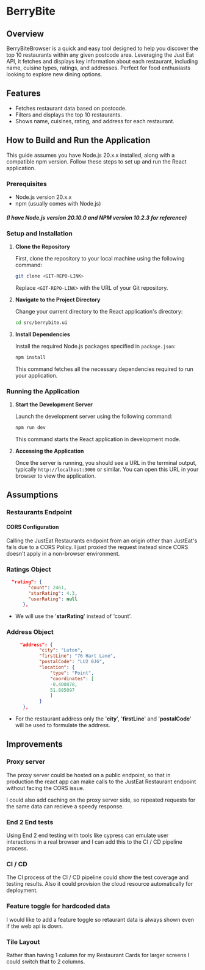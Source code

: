 # BerryBite

## Overview

BerryBiteBrowser is a quick and easy tool designed to help you discover the top 10 restaurants within any given postcode area. Leveraging the Just Eat API, it fetches and displays key information about each restaurant, including name, cuisine types, ratings, and addresses. Perfect for food enthusiasts looking to explore new dining options.

## Features

- Fetches restaurant data based on postcode.
- Filters and displays the top 10 restaurants.
- Shows name, cuisines, rating, and address for each restaurant.

## How to Build and Run the Application

This guide assumes you have Node.js 20.x.x installed, along with a compatible npm version. Follow these steps to set up and run the React application.

### Prerequisites

- Node.js version 20.x.x
- npm (usually comes with Node.js)

##### (I have Node.js version 20.10.0 and NPM version 10.2.3 for reference)

### Setup and Installation

1. **Clone the Repository**

   First, clone the repository to your local machine using the following command:

   ```bash
   git clone <GIT-REPO-LINK>
   ```

   Replace `<GIT-REPO-LINK>` with the URL of your Git repository.

2. **Navigate to the Project Directory**

   Change your current directory to the React application's directory:

   ```bash
   cd src/berrybite.ui
   ```

3. **Install Dependencies**

   Install the required Node.js packages specified in `package.json`:

   ```bash
   npm install
   ```

   This command fetches all the necessary dependencies required to run your application.

### Running the Application

1. **Start the Development Server**

   Launch the development server using the following command:

   ```bash
   npm run dev
   ```

   This command starts the React application in development mode.

2. **Accessing the Application**

   Once the server is running, you should see a URL in the terminal output, typically `http://localhost:3000` or similar. You can open this URL in your browser to view the application.

## Assumptions

### Restaurants Endpoint

#### CORS Configuration

Calling the JustEat Restaurants endpoint from an origin other than JustEat's fails due to a CORS Policy.
I just proxied the request instead since CORS doesn't apply in a non-browser environment.

### Ratings Object

```json
  "rating": {
        "count": 2461,
        "starRating": 4.3,
        "userRating": null
      },
```

- We will use the '**starRating**' instead of 'count'.

### Address Object

```json
     "address": {
            "city": "Luton",
            "firstLine": "76 Hart Lane",
            "postalCode": "LU2 0JG",
            "location": {
                "type": "Point",
                "coordinates": [
                -0.400878,
                51.885097
                ]
            }
      },
```

- For the restaurant address only the '**city**', '**firstLine**' and '**postalCode**' will be used to formulate the address.

## Improvements

### Proxy server

The proxy server could be hosted on a public endpoint, so that in production the react app can make calls to the JustEat Restaurant endpoint without facing the CORS issue.

I could also add caching on the proxy server side, so repeated requests for the same data can recieve a speedy response.

### End 2 End tests

Using End 2 end testing with tools like cypress can emulate user interactions in a real browser and I can add this to the CI / CD pipeline process.

### CI / CD

The CI process of the CI / CD pipeline could show the test coverage and testing results. Also it could provision the cloud resource automatically for deployment.

### Feature toggle for hardcoded data

I would like to add a feature toggle so retaurant data is always shown even if the web api is down.

### Tile Layout

Rather than having 1 column for my Restaurant Cards for larger screens I could switch that to 2 columns.
